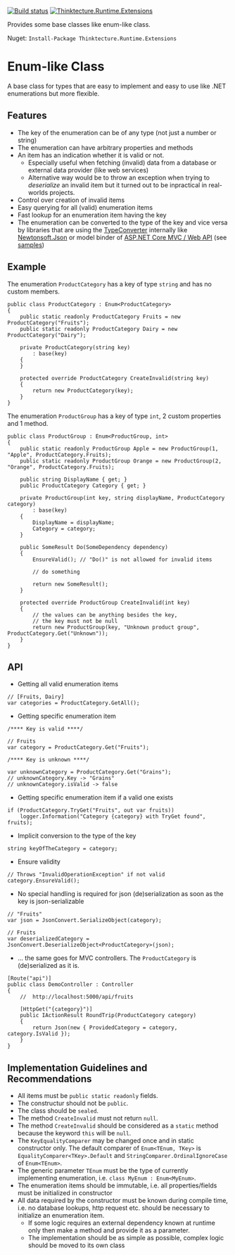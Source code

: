 [![Build status](https://ci.appveyor.com/api/projects/status/04cvpwo6t3bbt7vh?svg=true)](https://ci.appveyor.com/project/PawelGerr/thinktecture-runtime-extensions)
[![Thinktecture.Runtime.Extensions](https://img.shields.io/nuget/v/Thinktecture.Runtime.Extensions.svg?maxAge=3600)](https://www.nuget.org/packages/Thinktecture.Runtime.Extensions/)

Provides some base classes like enum-like class.

Nuget: `Install-Package Thinktecture.Runtime.Extensions`

# Enum-like Class

A base class for types that are easy to implement and easy to use like .NET enumerations but more flexible.

## Features
* The key of the enumeration can be of any type (not just a number or string)
* The enumeration can have arbitrary properties and methods
* An item has an indication whether it is valid or not.
	* Especially useful when fetching (invalid) data from a database or external data provider (like web services)
 	* Alternative way would be to throw an exception when trying to *deserialize* an invalid item but it turned out to be inpractical in real-worlds projects.
* Control over creation of invalid items
* Easy querying for all (valid) enumeration items
* Fast lookup for an enumeration item having the key
* The enumeration can be converted to the type of the key and vice versa by libraries that are using the [TypeConverter](https://msdn.microsoft.com/en-us/library/system.componentmodel.typeconverter) internally like [Newtonsoft.Json](https://www.newtonsoft.com/json) or model binder of [ASP.NET Core MVC / Web API](https://docs.microsoft.com/en-us/aspnet/core/mvc/models/model-binding) (see [samples](samples))

## Example
The enumeration `ProductCategory` has a key of type `string` and has no custom members.

```
public class ProductCategory : Enum<ProductCategory>
{
	public static readonly ProductCategory Fruits = new ProductCategory("Fruits");
	public static readonly ProductCategory Dairy = new ProductCategory("Dairy");

	private ProductCategory(string key)
		: base(key)
	{
	}

	protected override ProductCategory CreateInvalid(string key)
	{
		return new ProductCategory(key);
	}
}
```

The enumeration `ProductGroup` has a key of type `int`, 2 custom properties and 1 method.

```
public class ProductGroup : Enum<ProductGroup, int>
{
	public static readonly ProductGroup Apple = new ProductGroup(1, "Apple", ProductCategory.Fruits);
	public static readonly ProductGroup Orange = new ProductGroup(2, "Orange", ProductCategory.Fruits);

	public string DisplayName { get; }
	public ProductCategory Category { get; }

	private ProductGroup(int key, string displayName, ProductCategory category)
		: base(key)
	{
		DisplayName = displayName;
		Category = category;
	}

	public SomeResult Do(SomeDependency dependency)
	{
		EnsureValid(); // "Do()" is not allowed for invalid items

		// do something
	
		return new SomeResult();
	}

	protected override ProductGroup CreateInvalid(int key)
	{
		// the values can be anything besides the key,
		// the key must not be null
		return new ProductGroup(key, "Unknown product group", ProductCategory.Get("Unknown"));
	}
}
```

## API

* Getting all valid enumeration items

```
// [Fruits, Dairy]
var categories = ProductCategory.GetAll();
```

* Getting specific enumeration item

```
/**** Key is valid ****/

// Fruits
var category = ProductCategory.Get("Fruits");

/**** Key is unknown ****/

var unknownCategory = ProductCategory.Get("Grains");
// unknownCategory.Key -> "Grains"
// unknownCategory.isValid -> false
```

* Getting specific enumeration item if a valid one exists

```
if (ProductCategory.TryGet("Fruits", out var fruits))
	logger.Information("Category {category} with TryGet found", fruits);
```

* Implicit conversion to the type of the key

```
string keyOfTheCategory = category;
```

* Ensure validity

```
// Throws "InvalidOperationException" if not valid
category.EnsureValid();
```

* No special handling is required for json (de)serialization as soon as the key is json-serializable

```
// "Fruits"
var json = JsonConvert.SerializeObject(category);

// Fruits
var deserializedCategory = JsonConvert.DeserializeObject<ProductCategory>(json);
```

* ... the same goes for MVC controllers. The `ProductCategory` is (de)serialized as it is.

```
[Route("api")]
public class DemoController : Controller
{
	//  http://localhost:5000/api/fruits
	
	[HttpGet("{category}")]
	public IActionResult RoundTrip(ProductCategory category)
	{
		return Json(new { ProvidedCategory = category, category.IsValid });
	}
}
```

## Implementation Guidelines and Recommendations
* All items must be `public static readonly` fields.
* The constructur should not be `public`.
* The class should be `sealed`.
* The method `CreateInvalid` must not return `null`.
* The method `CreateInvalid` should be considered as a `static` method because the keyword `this` will be `null`. 
* The `KeyEqualityComparer` may be changed once and in static constructor only. The default comparer of `Enum<TEnum, TKey>` is `EqualityComparer<TKey>.Default` and `StringComparer.OrdinalIgnoreCase` of `Enum<TEnum>`.
* The generic parameter `TEnum` must be the type of currently implementing enumeration, i.e. `class MyEnum : Enum<MyEnum>`.
* The enumeration items should be immutable, i.e. all properties/fields must be initialized in constructor
* All data required by the constructor must be known during compile time, i.e. no database lookups, http request etc. should be necessary to initialize an enumeration item.
  * If some logic requires an external dependency known at runtime only then make a method and provide it as a parameter.
  * The implementation should be as simple as possible, complex logic should be moved to its own class
